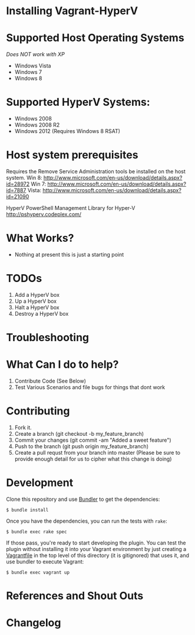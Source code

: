 Installing Vagrant-HyperV
==========================

Supported Host Operating Systems
===========================================
_Does NOT work with XP_

- Windows Vista
- Windows 7
- Windows 8

Supported HyperV Systems:
===========================================
- Windows 2008
- Windows 2008 R2
- Windows 2012 (Requires Windows 8 RSAT)

Host system prerequisites
===========================================
Requires the Remove Service Administration tools be installed on the host system.
Win 8: http://www.microsoft.com/en-us/download/details.aspx?id=28972
Win 7: http://www.microsoft.com/en-us/download/details.aspx?id=7887
Vista: http://www.microsoft.com/en-us/download/details.aspx?id=21090

HyperV PowerShell Management Library for Hyper-V
http://pshyperv.codeplex.com/

What Works?
===========
- Nothing at present this is just a starting point

TODOs
=========
1. Add a HyperV box
2. Up a HyperV box
3. Halt a HyperV box
4. Destroy a HyperV box

Troubleshooting
===============

What Can I do to help?
======================
1. Contribute Code (See Below)
2. Test Various Scenarios and file bugs for things that dont work

Contributing
============
1. Fork it.
2. Create a branch (git checkout -b my_feature_branch)
3. Commit your changes (git commit -am "Added a sweet feature")
4. Push to the branch (git push origin my_feature_branch)
5. Create a pull requst from your branch into master (Please be sure to provide enough detail for us to cipher what this change is doing)

Development
=============
Clone this repository and use [Bundler](http://gembundler.com) to get the dependencies:

```
$ bundle install
```

Once you have the dependencies, you can run the tests with `rake`:

```
$ bundle exec rake spec
```

If those pass, you're ready to start developing the plugin. You can test
the plugin without installing it into your Vagrant environment by just
creating a [Vagrantfile](http://docs.vagrantup.com/v2/plugins/packaging.html)
in the top level of this directory (it is gitignored) that uses it, and
use bundler to execute Vagrant:

```
$ bundle exec vagrant up
```


References and Shout Outs
=========================


Changelog
=========

